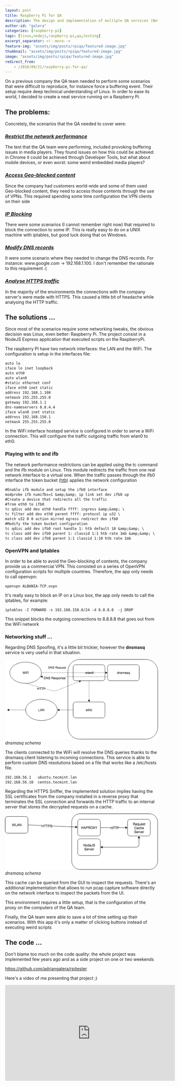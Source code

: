 ```yaml
---
layout: post
title: Raspberry Pi for QA
description: The design and implementation of multiple QA services (Network tweaking, VPN, Packet analysis,..) on a NodeJS server on a Raspberry Pi
author-id: "galera"
categories: [raspberry-pi]
tags: [linux,nodejs,raspberry-pi,qa,testing]
excerpt_separator: <!--more-->
feature-img: "assets/img/posts/rpiqa/featured-image.jpg"
thumbnail: "assets/img/posts/rpiqa/featured-image.jpg"
image: "assets/img/posts/rpiqa/featured-image.jpg"
redirect_from:
    - /2018/09/21/raspberry-pi-for-qa/
---
```

<p>On a previous company the QA team needed to perform some scenarios that were difficult to reproduce, for instance force a buffering event. Their setup require deep technical understanding of Linux. In order to ease its world, I decided to create a neat service running on a Raspberry Pi.</p>
<p><!--more--></p>
<h2>The problems:</h2>
<p>Concretely, the scenarios that the QA needed to cover were:</p>
<h3><a href="#network-performance"><em>Restrict the network performance</em></a></h3>
<p>The test that the QA team were performing, included provoking buffering issues in media players. They found issues on how this could be achieved: in Chrome it could be achieved through Developer Tools, but what about mobile devices, or even worst: some weird embedded media players?</p>
<h3><a href="#geoblock"><em>Access Geo-blocked content</em></a></h3>
<p>Since the company had customers world-wide and some of them used Geo-blocked content, they need to access those contents through the use of VPNs. This required spending some time configuration the VPN clients on their side</p>
<h3><a href="#ipblock"><em>IP Blocking</em></a></h3>
<p>There were some scenarios (I cannot remember right now) that required to block the connection to some IP. This is really easy to do on a UNIX machine with iptables, but good luck doing that on Windows.</p>
<h3><a href="#dnsspoof"><em>Modify DNS records</em></a></h3>
<p>It were some scenario where they needed to change the DNS records. For instance: www.google.com -&gt; 192.168.1.100. I don't remember the rationale to this requirement :(</p>
<h3><a href="#httpssniffer"><i>Analyse</i><em> HTTPS traffic</em></a></h3>
<p>In the majority of the environments the connections with the company server's were made with HTTPS. This caused a little bit of headache while analysing the HTTP traffic.</p>
<h2>The solutions ...</h2>
<p>Since most of the scenarios require some networking tweaks, the obvious decision was Linux, even better: Raspberry Pi. The project consist in a NodeJS Express application that executed scripts on the RaspberryPi.</p>
<p>The raspberry PI have two network interfaces: the LAN and the WiFi. The configuration is setup in the interfaces file:</p>

```
auto lo
iface lo inet loopback
auto eth0
auto wlan0
#static ethernet conf
iface eth0 inet static
address 192.168.1.100
netmask 255.255.255.0
gateway	192.168.1.1
dns-nameservers 8.8.4.4
iface wlan0 inet static
address 192.168.150.1
netmask 255.255.255.0
```

<p>In the WiFi interface hostapd service is configured in order to serve a WiFi connection. This will configure the traffic outgoing traffic from wlan0 to eth0.</p>
<h3>Playing with tc and ifb</h3>
<p>The network performance restrictions can be applied using the tc command and the ifb module on Linux. This module redirects the traffic from one real network interface to a virtual one. When the traffic passes through the ifb0 interface the token bucket (<a href="https://en.wikipedia.org/wiki/Token_bucket#Hierarchical_token_bucket">htb</a>) applies the network configuration</p>

```
#Enable ifb module and setup the ifb0 interface
modprobe ifb numifbs=1 &amp;&amp; ip link set dev ifb0 up
#Create a device that redirects all the traffic
#from eth0 to ifb0
tc qdisc add dev eth0 handle ffff: ingress &amp;&amp; \
tc filter add dev eth0 parent ffff: protocol ip u32 \
match u32 0 0 action mirred egress redirect dev ifb0
#Modify the token bucket configuration
tc qdisc add dev ifb0 root handle 1: htb default 10 &amp;&amp; \
tc class add dev ifb0 parent 1: classid 1:1 htb rate 1mb &amp;&amp; \
tc class add dev ifb0 parent 1:1 classid 1:10 htb rate 1mb
```

<h3>OpenVPN and Iptables</h3>
<p>In order to be able to avoid the Geo-blocking of contents, the company provide us a commercial VPN. This consisted on a series of OpenVPN configuration scripts for multiple countries. Therefore, the app only needs to call openvpn:</p>

```
openvpn ALBANIA-TCP.ovpn
```

<p>It's really easy to block an IP on a Linux box, the app only needs to call the iptables, for example:</p>

```
iptables -I FORWARD -s 192.168.150.0/24 -d 8.8.8.8  -j DROP
```

<p>This snippet blocks the outgoing connections to 8.8.8.8 that goes out from the WiFi network</p>
<h3>Networking stuff ...</h3>
<p id="dnsspoof">Regarding DNS Spoofing, it's a little bit trickier, however the <strong>dnsmasq</strong> service is very useful in that situation.</p>

[![dnsmasq schema](/assets/img/posts/rpiqa/dnsmasq.png)](/assets/img/posts/rpiqa/dnsmasq.png)
*dnsmasq schema*

<p>The clients connected to the WiFi will resolve the DNS queries thanks to the dnsmasq client listening to incoming connections. This service is able to perform custom DNS resolutions based on a file that works like a /etc/hosts file.</p>

```
192.168.56.1   ubuntu.tecmint.lan
192.168.56.10  centos.tecmint.lan
```

<p id="httpssniffer">Regarding the HTTPS Sniffer, the implemented solution implies having the SSL certificates from the company installed in a reverse proxy that terminates the SSL connection and forwards the HTTP traffic to an internal server that stores the decrypted requests on a cache.</p>

[![https proxy setup](/assets/img/posts/rpiqa/httpsproxy.png)](/assets/img/posts/rpiqa/httpsproxy.png)
*dnsmasq schema*

<p>This cache can be queried from the GUI to inspect the requests. There's an additional implementation that allows to run pcap capture software directly on the network interface to inspect the packets from the UI.</p>
<p>This environment requires a little setup, that is the configuration of the proxy on the computers of the QA team.</p>
<p>Finally, the QA team were able to save a lot of time setting up their scenarios. With this app it's only a matter of clicking buttons instead of executing weird scripts</p>
<h2>The code ...</h2>
<p>Don't blame too much on the code quality: the whole project was implemented few years ago and as a side project on one or two weekends</p>
<p><a href="https://github.com/adriangalera/rpitester">https://github.com/adriangalera/rpitester</a></p>
<p>Here's a video of me presenting that project ;)</p>
<p><iframe src="https://www.youtube.com/embed/aUaEF87pdms?rel=0&amp;showinfo=0" width="560" height="315" frameborder="0" allowfullscreen="allowfullscreen"></iframe></p>
